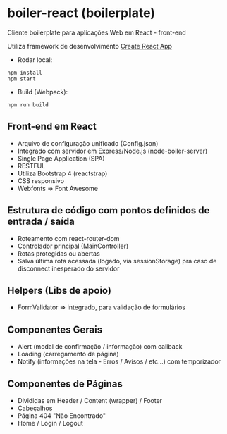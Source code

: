 # boiler-react (boilerplate)

Cliente boilerplate para aplicações Web em React - front-end

Utiliza framework de desenvolvimento [Create React App](https://github.com/facebook/create-react-app)

* Rodar local:
```
npm install
npm start
```

* Build (Webpack):
```
npm run build
```

## Front-end em React
  - Arquivo de configuração unificado (Config.json)
  - Integrado com servidor em Express/Node.js (node-boiler-server)
  - Single Page Application (SPA)
  - RESTFUL
  - Utiliza Bootstrap 4 (reactstrap)
  - CSS responsivo
  - Webfonts => Font Awesome

## Estrutura de código com pontos definidos de entrada / saída
  - Roteamento com react-router-dom
  - Controlador principal (MainController)
  - Rotas protegidas ou abertas
  - Salva última rota acessada (logado, via sessionStorage) pra caso de disconnect inesperado do servidor

## Helpers (Libs de apoio)
  - FormValidator => integrado, para validação de formulários

## Componentes Gerais
  - Alert (modal de confirmação / informação) com callback
  - Loading (carregamento de página)
  - Notify (informações na tela - Erros / Avisos / etc...) com temporizador

## Componentes de Páginas
  - Divididas em Header / Content (wrapper) / Footer
  - Cabeçalhos
  - Página 404 "Não Encontrado"
  - Home / Login / Logout
